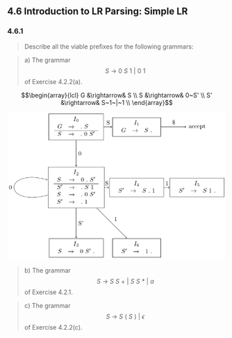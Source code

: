 ## 4.6 Introduction to LR Parsing: Simple LR

### 4.6.1

> Describe all the viable prefixes for the following grammars:

> a) The grammar $$S~\rightarrow~0~S~1~|~0~1$$ of Exercise 4.2.2(a).

$$\begin{array}{lcl}
G &\rightarrow& S \\
S &\rightarrow& 0~S' \\
S' &\rightarrow& S~1~|~1 \\
\end{array}$$

![](./img/4.6.1.a.png)

> b) The grammar $$S~\rightarrow~S~S~+~|~S~S~*~|~a$$ of Exercise 4.2.1.

> c) The grammar $$S~\rightarrow~S~(~S~)~|~\epsilon$$ of Exercise 4.2.2(c).

